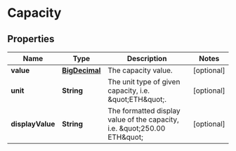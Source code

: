 
# Capacity

## Properties
Name | Type | Description | Notes
------------ | ------------- | ------------- | -------------
**value** | [**BigDecimal**](BigDecimal.md) | The capacity value. |  [optional]
**unit** | **String** | The unit type of given capacity, i.e. \&quot;ETH\&quot;. |  [optional]
**displayValue** | **String** | The formatted display value of the capacity, i.e. \&quot;250.00 ETH\&quot; |  [optional]



